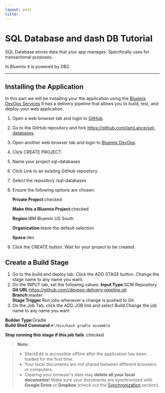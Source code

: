 ```yaml
---
layout: post
title: 
---
```


SQL Database and dash DB Tutorial
===================


SQL Database stores data that your app manages. Specifically uses for  transactional purposes. 

In Bluemix it is powered by DB2.

----------


Installing the Application
-------------
In this part we will be installing your the application using the [Bluemix DevOps Services](https://hub.jazz.net/)  It has a delivery pipeline that allows you to build, test, and deploy your web application.

 1.  Open a web browser tab and login to [GitHub](https://github.com).
 2. Go to the GitHub repository and fork https://github.com/IamLance/sql-databases.
 3. Open another web browser tab and login to [Bluemix DevOps](https://hub.jazz.net/).
 4. Click CREATE PROJECT.
 5.  Name your project sql-databases
 6. Click Link to an existing GitHub repository.
 7. Select the repository <username>/sql-databases
 8. Ensure the following options are chosen:

	 **Private Project**:checked	

	**Make this a Bluemix Project**:checked	

	**Region**:IBM Bluemix US South	

	**Organization**:leave the default selection	

	**Space**:dev   
  
 9. Click the CREATE button. Wait for your project to be created.

 Create a Build Stage
-------------
1. Go to the build and deploy tab. Click the ADD STAGE button. Change the stage name to any name you want.
2.  On the INPUT tab, set the following values:
**Input Type**:SCM Repository	
**Git URL**:https://github.com//devops-delivery-pipeline.git	
**Branch**:master	
**Stage Trigger**:Run jobs whenever a change is pushed to Git	
3. On the Job Tab, click the ADD JOB link and select Build.Change the job name to any name you want

 **Builder Type**:Gradle	
 **Build Shell Command** 
 	`#!/bin/bash
  gradle assemble	`

 **Stop running this stage if this job fails**	:checked	

> **Note:**

> - StackEdit is accessible offline after the application has been loaded for the first time.
> - Your local documents are not shared between different browsers or computers.
> - Clearing your browser's data may **delete all your local documents!** Make sure your documents are synchronized with **Google Drive** or **Dropbox** (check out the [<i class="icon-refresh"></i> Synchronization](#synchronization) section).

